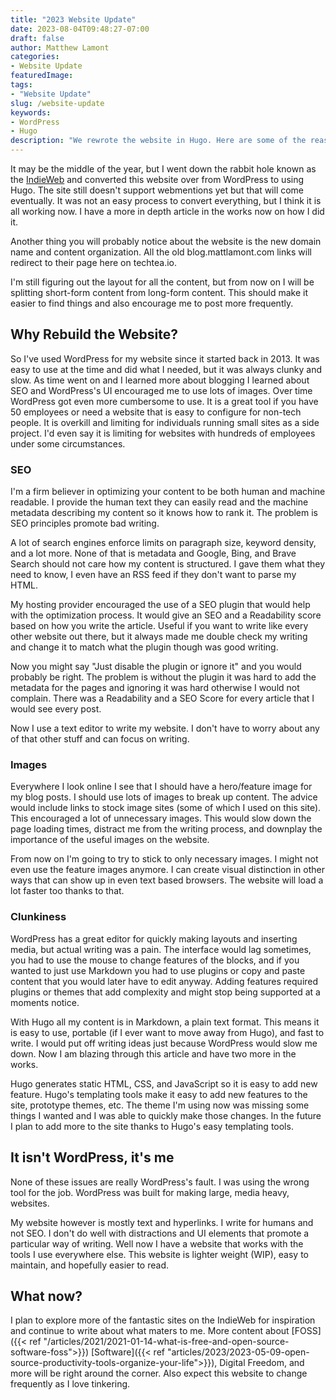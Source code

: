 ```yaml
---
title: "2023 Website Update"
date: 2023-08-04T09:48:27-07:00
draft: false
author: Matthew Lamont
categories:
- Website Update
featuredImage: 
tags: 
- "Website Update"
slug: /website-update
keywords: 
- WordPress
- Hugo
description: "We rewrote the website in Hugo. Here are some of the reasons we moved away from WordPress."
---
```


It may be the middle of the year, but I went down the rabbit hole known as the [IndieWeb](https://indieweb.org) and converted this website over from WordPress to using Hugo. The site still doesn't support webmentions yet but that will come eventually. It was not an easy process to convert everything, but I think it is all working now. I have a more in depth article in the works now on how I did it.

Another thing you will probably notice about the website is the new domain name and content organization. All the old blog.mattlamont.com links will redirect to their page here on techtea.io.

I'm still figuring out the layout for all the content, but from now on I will be splitting short-form content from long-form content. This should make it easier to find things and also encourage me to post more frequently.

## Why Rebuild the Website?

So I've used WordPress for my website since it started back in 2013. It was easy to use at the time and did what I needed, but it was always clunky and slow. As time went on and I learned more about blogging I learned about SEO and WordPress's UI encouraged me to use lots of images. Over time WordPress got even more cumbersome to use. It is a great tool if you have 50 employees or need a website that is easy to configure for non-tech people. It is overkill and limiting for individuals running small sites as a side project. I'd even say it is limiting for websites with hundreds of employees under some circumstances.

### SEO

I'm a firm believer in optimizing your content to be both human and machine readable. I provide the human text they can easily read and the machine metadata describing my content so it knows how to rank it. The problem is SEO principles promote bad writing.

A lot of search engines enforce limits on paragraph size, keyword density, and a lot more. None of that is metadata and Google, Bing, and Brave Search should not care how my content is structured. I gave them what they need to know, I even have an RSS feed if they don't want to parse my HTML.

My hosting provider encouraged the use of a SEO plugin that would help with the optimization process. It would give an SEO and a Readability score based on how you write the article. Useful if you want to write like every other website out there, but it always made me double check my writing and change it to match what the plugin though was good writing.

Now you might say "Just disable the plugin or ignore it" and you would probably be right. The problem is without the plugin it was hard to add the metadata for the pages and ignoring it was hard otherwise I would not complain. There was a Readability and a SEO Score for every article that I would see every post.

Now I use a text editor to write my website. I don't have to worry about any of that other stuff and can focus on writing.

### Images

Everywhere I look online I see that I should have a hero/feature image for my blog posts. I should use lots of images to break up content. The advice would include links to stock image sites (some of which I used on this site). This encouraged a lot of unnecessary images. This would slow down the page loading times, distract me from the writing process, and downplay the importance of the useful images on the website.

From now on I'm going to try to stick to only necessary images. I might not even use the feature images anymore. I can create visual distinction in other ways that can show up in even text based browsers. The website will load a lot faster too thanks to that.

### Clunkiness

WordPress has a great editor for quickly making layouts and inserting media, but actual writing was a pain. The interface would lag sometimes, you had to use the mouse to change features of the blocks, and if you wanted to just use Markdown you had to use plugins or copy and paste content that you would later have to edit anyway. Adding features required plugins or themes that add complexity and might stop being supported at a moments notice.

With Hugo all my content is in Markdown, a plain text format. This means it is easy to use, portable (if I ever want to move away from Hugo), and fast to write. I would put off writing ideas just because WordPress would slow me down. Now I am blazing through this article and have two more in the works.

Hugo generates static HTML, CSS, and JavaScript so it is easy to add new feature. Hugo's templating tools make it easy to add new features to the site, prototype themes, etc. The theme I'm using now was missing some things I wanted and I was able to quickly make those changes. In the future I plan to add more to the site thanks to Hugo's easy templating tools.

## It isn't WordPress, it's me

None of these issues are really WordPress's fault. I was using the wrong tool for the job. WordPress was built for making large, media heavy, websites.

My website however is mostly text and hyperlinks. I write for humans and not SEO. I don't do well with distractions and UI elements that promote a particular way of writing. Well now I have a website that works with the tools I use everywhere else. This website is lighter weight (WIP), easy to maintain, and hopefully easier to read.

## What now?

I plan to explore more of the fantastic sites on the IndieWeb for inspiration and continue to write about what maters to me. More content about [FOSS]({{< ref "/articles/2021/2021-01-14-what-is-free-and-open-source-software-foss">}}) [Software]({{< ref "articles/2023/2023-05-09-open-source-productivity-tools-organize-your-life">}}), Digital Freedom, and more will be right around the corner. Also expect this website to change frequently as I love tinkering.